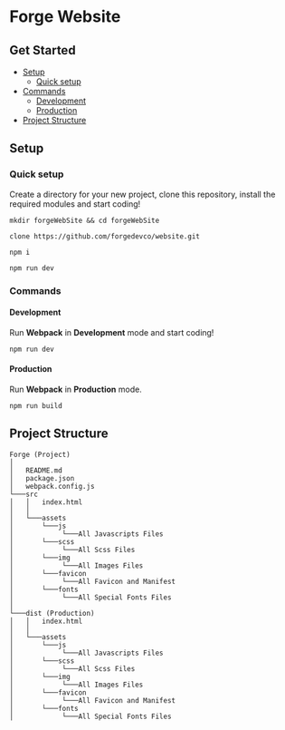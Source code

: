 # Forge Website

## Get Started

- [Setup](#setup)
  - [Quick setup](#quick-setup)
- [Commands](#commands)
  - [Development](#development)
  - [Production](#production)
- [Project Structure](#project-structure)

## Setup

### Quick setup

Create a directory for your new project, clone this repository, install the required modules and start coding!

```
mkdir forgeWebSite && cd forgeWebSite

clone https://github.com/forgedevco/website.git

npm i

npm run dev
```

### Commands

#### Development

Run **Webpack** in **Development** mode and start coding!

```
npm run dev
```

#### Production

Run **Webpack** in **Production** mode.

```
npm run build
```

## Project Structure

```
Forge (Project)
│
│   README.md
│   package.json
│   webpack.config.js
└───src
│   │   index.html
│   │
│   └───assets
│       └───js
│            └───All Javascripts Files
│       └───scss
│            └───All Scss Files
│       └───img
│            └───All Images Files
│       └───favicon
│            └───All Favicon and Manifest
│       └───fonts
│            └───All Special Fonts Files
│
└───dist (Production)
│   │   index.html
│   │
│   └───assets
│       └───js
│            └───All Javascripts Files
│       └───scss
│            └───All Scss Files
│       └───img
│            └───All Images Files
│       └───favicon
│            └───All Favicon and Manifest
│       └───fonts
│            └───All Special Fonts Files
```
